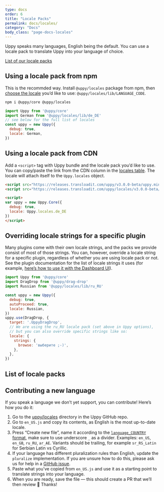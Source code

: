 ```yaml
---
type: docs
order: 6
title: "Locale Packs"
permalink: docs/locales/
category: "Docs"
body_class: "page-docs-locales"
---
```


Uppy speaks many languages, English being the default. You can use a locale pack to translate Uppy into your language of choice.

[List of our locale packs](#List-of-locale-packs)

## Using a locale pack from npm

This is the recommded way. Install `@uppy/locales` package from npm, then [choose the locale](#List-of-locale-packs) you’d like to use: `@uppy/locales/lib/LANGUAGE_CODE`.

```bash
npm i @uppy/core @uppy/locales
```

```js
import Uppy from '@uppy/core'
import German from '@uppy/locales/lib/de_DE'
// see below for the full list of locales
const uppy = new Uppy({
  debug: true,
  locale: German,
})
```

## Using a locale pack from CDN

Add a `<script>` tag with Uppy bundle and the locale pack you’d like to use. You can copy/paste the link from the CDN column in the [locales table](#List-of-locale-packs). The locale will attach itself to the `Uppy.locales` object.

```html
<script src="https://releases.transloadit.com/uppy/v3.0.0-beta/uppy.min.js"></script>
<script src="https://releases.transloadit.com/uppy/locales/v3.0.0-beta/de_DE.min.js"></script>

<script>
var uppy = new Uppy.Core({
  debug: true,
  locale: Uppy.locales.de_DE
})
</script>
```

## Overriding locale strings for a specific plugin

Many plugins come with their own locale strings, and the packs we provide consist of most of those strings. You can, however, override a locale string for a specific plugin, regardless of whether you are using locale pack or not. See the plugin documentation for the list of locale strings it uses (for example, [here’s how to use it with the Dashboard UI](https://uppy.io/docs/dashboard/#locale)).

```js
import Uppy from '@uppy/core'
import DragDrop from '@uppy/drag-drop'
import Russian from '@uppy/locales/lib/ru_RU'

const uppy = new Uppy({
  debug: true,
  autoProceed: true,
  locale: Russian,
})
uppy.use(DragDrop, {
  target: '.UppyDragDrop',
  // We are using the ru_RU locale pack (set above in Uppy options),
  // but you can also override specific strings like so:
  locale: {
    strings: {
      browse: 'выберите ;-)',
    },
  },
})
```

## List of locale packs

<!-- md list_of_locale_packs.md -->

## Contributing a new language

If you speak a language we don’t yet support, you can contribute! Here’s how you do it:

1. Go to the [uppy/locales](https://github.com/transloadit/uppy/tree/main/packages/%40uppy/locales/src) directory in the Uppy GitHub repo.
2. Go to `en_US.js` and copy its contents, as English is the most up-to-date locale.
3. Press “Create new file”, name it according to the [`language_COUNTRY` format](http://www.i18nguy.com/unicode/language-identifiers.html), make sure to use underscore `_` as a divider. Examples: `en_US`, `en_GB`, `ru_RU`, `ar_AE`. Variants should be trailing, for example `sr_RS_Latin` for Serbian Latin vs Cyrillic.
4. If your language has different pluralization rules than English, update the `pluralize` implementation. If you are unsure how to do this, please ask us for help in a [GitHub issue](https://github.com/transloadit/uppy/issues/new).
5. Paste what you’ve copied from `en_US.js` and use it as a starting point to translate strings into your language.
6. When you are ready, save the file — this should create a PR that we’ll then review 🎉 Thanks!
